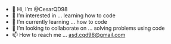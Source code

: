 - 👋 Hi, I’m @CesarQD98
- 👀 I’m interested in ... learning how to code
- 🌱 I’m currently learning ... how to code
- 💞️ I’m looking to collaborate on ... solving problems using code
- 📫 How to reach me ... asd.cqd98@gmail.com

<!---
CesarQD98/CesarQD98 is a ✨ special ✨ repository because its `README.md` (this file) appears on your GitHub profile.
You can click the Preview link to take a look at your changes.
--->
